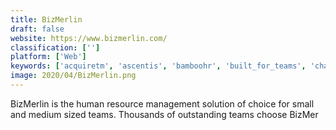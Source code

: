 ```yaml
---
title: BizMerlin
draft: false 
website: https://www.bizmerlin.com/
classification: ['']
platform: ['Web']
keywords: ['acquiretm', 'ascentis', 'bamboohr', 'built_for_teams', 'charliehr', 'clearcompany', 'engagedly', 'epic', 'halogen_talentspace', 'lanteria_hr', 'lattice', 'namely', 'plum', 'qualtrics_research_core', 'reviewsnap', 'smartrecruiters', 'spidergap', 'sutihr', 'ultipro', 'webhr', 'zenefits']
image: 2020/04/BizMerlin.png
---
```

BizMerlin is the human resource management solution of choice for small and medium sized teams. Thousands of outstanding teams choose BizMer